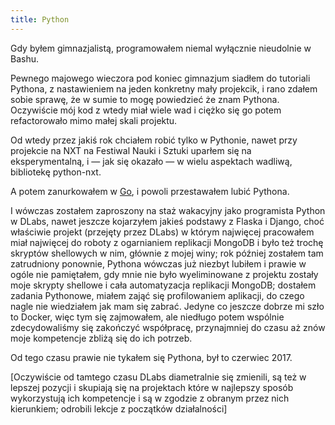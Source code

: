 ```yaml
---
title: Python
---
```


Gdy byłem gimnazjalistą, programowałem niemal wyłącznie nieudolnie w Bashu.

Pewnego majowego wieczora pod koniec gimnazjum siadłem do tutoriali Pythona, z nastawieniem na jeden
konkretny mały projekcik, i rano zdałem sobie sprawę, że w sumie to
mogę powiedzieć że znam Pythona. Oczywiście mój kod z wtedy
miał wiele wad i ciężko się go potem refactorowało
mimo małej skali projektu.

Od wtedy przez jakiś rok chciałem robić tylko w Pythonie,
nawet przy projekcie na NXT na Festiwal Nauki i Sztuki 
uparłem się na eksperymentalną, i — jak się okazało — w wielu
aspektach wadliwą, bibliotekę python-nxt.

A potem zanurkowałem w [Go](../go), i powoli przestawałem lubić Pythona.

I wówczas zostałem zaproszony na staż wakacyjny
jako programista Python w DLabs,
nawet jeszcze kojarzyłem jakieś podstawy z Flaska i Django,
choć właściwie projekt (przejęty przez DLabs)
w którym najwięcej pracowałem miał najwięcej
do roboty z ogarnianiem replikacji MongoDB i było też trochę
skryptów shellowych w nim, głównie z mojej winy; 
rok później zostałem
tam zatrudniony ponownie, Pythona wówczas już niezbyt lubiłem
i prawie w ogóle nie pamiętałem,
gdy mnie nie było wyeliminowane z projektu
zostały moje skrypty shellowe i 
cała automatyzacja replikacji MongoDB;
dostałem zadania Pythonowe, 
miałem zająć się profilowaniem aplikacji,
do czego nagle nie wiedziałem jak mam się zabrać.
Jedyne co jeszcze dobrze mi szło to Docker,
więc tym się zajmowałem, ale niedługo potem wspólnie zdecydowaliśmy
się zakończyć współpracę, przynajmniej do czasu aż znów
moje kompetencje zbliżą się do ich potrzeb. 

Od tego czasu prawie nie tykałem się Pythona, był to czerwiec 2017.

[Oczywiście od tamtego czasu DLabs diametralnie się zmienili,
są też w lepszej pozycji i skupiają się na projektach które
w najlepszy sposób wykorzystują ich kompetencje i są w zgodzie
z obranym przez nich kierunkiem; odrobili lekcje z początków
działalności]
